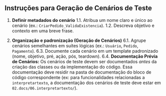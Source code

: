 ## Instruções para Geração de Cenários de Teste

1. **Definir metadados do cenário**
   1.1. Atribua um nome claro e único ao cenário (ex.: `CriarPedido_ValidaExistencia`).
   1.2. Descreva objetivo e contexto em uma breve frase.

6. **Organização e padronização (Geração de Cenários)**
   6.1. Agrupe cenários semelhantes em suítes lógicas (ex.: `Usuário`, `Pedido`, `Pagamento`).
   6.3. Documente cada cenário em um template padronizado (nome, objetivo, pré, ação, pós, teardown).
   6.4. **Documentação Prévia de Cenários:** Os cenários de teste devem ser documentados *antes* da criação das classes ou da implementação do código. Essa documentação deve residir na pasta de documentação do bloco de código correspondente (ex: para funcionalidades relacionadas a `interpretartexto`, a documentação dos cenários de teste deve estar em `02.docs/06.interpretartexto/`).
